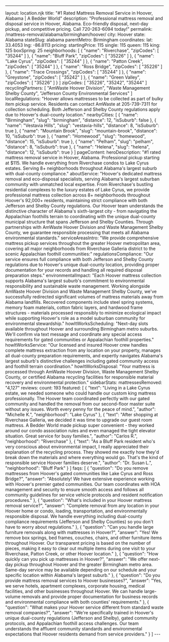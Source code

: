 ---
layout: location.njk
title: "#1 Rated Mattress Removal Service in Hoover, Alabama | A Bedder World"
description: "Professional mattress removal and disposal service in Hoover, Alabama. Eco-friendly disposal, next-day pickup, and competitive pricing. Call 720-263-6094 today!"
permalink: /mattress-removal/alabama/birmingham/hoover/
city: Hoover state: Alabama stateSlug: alabama parentMetro: Birmingham coordinates: lat: 33.4053 lng: -86.8113 pricing: startingPrice: 115 single: 115 queen: 115 king: 125 boxSpring: 25
neighborhoods: [ { "name": "Riverchase", "zipCodes": [ "35244" ] }, { "name": "Bluff Park", "zipCodes": [ "35226" ] }, { "name": "Lake Cyrus", "zipCodes": [ "35244" ] }, { "name": "Patton Creek", "zipCodes": [ "35244" ] }, { "name": "Ross Bridge", "zipCodes": [ "35226" ] }, { "name": "Trace Crossings", "zipCodes": [ "35244" ] }, { "name": "Greystone", "zipCodes": [ "35242" ] }, { "name": "Green Valley", "zipCodes": [ "35226" ] } ] zipCodes: [ "35226", "35242", "35244" ] recyclingPartners: [ "AmWaste Hoover Division", "Waste Management Shelby County", "Jefferson County Environmental Services" ] localRegulations: "Hoover allows mattresses to be collected as part of bulky item pickup service. Residents can contact AmWaste at 205-739-7311 for collection scheduling. Both Jefferson and Shelby County regulations apply due to Hoover's dual-county location." nearbyCities: [ { "name": "Birmingham", "slug": "birmingham", "distance": 12, "isSuburb": false }, { "name": "Vestavia Hills", "slug": "vestavia-hills", "distance": 8, "isSuburb": true }, { "name": "Mountain Brook", "slug": "mountain-brook", "distance": 10, "isSuburb": true }, { "name": "Homewood", "slug": "homewood", "distance": 15, "isSuburb": true }, { "name": "Pelham", "slug": "pelham", "distance": 8, "isSuburb": true }, { "name": "Helena", "slug": "helena", "distance": 12, "isSuburb": true } ] pageContent: heroDescription: "#1 rated mattress removal service in Hoover, Alabama. Professional pickup starting at $115. We handle everything from Riverchase condos to Lake Cyrus estates. Serving 8+ neighborhoods throughout Alabama's largest suburb with dual-county compliance." aboutService: "Hoover's dedicated mattress removal and eco-disposal specialists, serving Alabama's largest suburban community with unmatched local expertise. From Riverchase's bustling residential complexes to the luxury estates of Lake Cyrus, we provide professional mattress collection across 8+ neighborhoods throughout Hoover's 92,000+ residents, maintaining strict compliance with both Jefferson and Shelby County regulations. Our Hoover team understands the distinctive character of Alabama's sixth-largest city - from navigating the Appalachian foothills terrain to coordinating with the unique dual-county municipal structure that spans Jefferson and Shelby Counties. Through partnerships with AmWaste Hoover Division and Waste Management Shelby County, we guarantee responsible processing that meets all Alabama environmental standards." serviceAreasIntro: "We provide comprehensive mattress pickup services throughout the greater Hoover metropolitan area, covering all major neighborhoods from Riverchase Galleria district to the scenic Appalachian foothill communities:" regulationsCompliance: "Our service ensures full compliance with both Jefferson and Shelby County regulations due to Hoover's unique dual-county location, providing proper documentation for your records and handling all required disposal preparation steps." environmentalImpact: "Each Hoover mattress collection supports Alabama's largest suburb's commitment to environmental responsibility and sustainable waste management. Working alongside AmWaste Hoover Division and Waste Management Shelby County, we've successfully redirected significant volumes of mattress materials away from Alabama landfills. Recovered components include steel spring systems, memory foam materials, cotton fabric layers, and hardwood frame structures - materials processed responsibly to minimize ecological impact while supporting Hoover's role as a model suburban community for environmental stewardship." howItWorksScheduling: "Next-day slots available throughout Hoover and surrounding Birmingham metro suburbs. We'll confirm via text message and coordinate any special access requirements for gated communities or Appalachian foothill properties." howItWorksService: "Our licensed and insured Hoover crew handles complete mattress extraction from any location on your property, manages all dual-county preparation requirements, and expertly navigates Alabama's largest suburb's distinctive challenges including gated community access and foothill terrain coordination." howItWorksDisposal: "Your mattress is processed through AmWaste Hoover Division, Waste Management Shelby County, or certified Alabama recycling facilities for responsible material recovery and environmental protection." sidebarStats: mattressesRemoved: "4,127" reviews: count: 193 featured: [ { "text": "Living in a Lake Cyrus estate, we needed someone who could handle our custom king mattress professionally. The Hoover team coordinated perfectly with our gated community and handled the removal from our second-floor master suite without any issues. Worth every penny for the peace of mind.", "author": "Michelle K.", "neighborhood": "Lake Cyrus" }, { "text": "After shopping at Riverchase Galleria, we decided it was time to upgrade our guest room mattress. A Bedder World made pickup super convenient - they worked around our condo association rules and even managed the tight elevator situation. Great service for busy families.", "author": "Carlos R.", "neighborhood": "Riverchase" }, { "text": "As a Bluff Park resident who's very conscious about environmental impact, I really appreciated their explanation of the recycling process. They showed me exactly how they'd break down the materials and where everything would go. That's the kind of responsible service Hoover families deserve.", "author": "Dr. Susan L.", "neighborhood": "Bluff Park" } ] faqs: [ { "question": "Do you remove mattresses from Hoover's gated communities like Lake Cyrus and Ross Bridge?", "answer": "Absolutely! We have extensive experience working with Hoover's premier gated communities. Our team coordinates with HOA management and security to ensure smooth access and follows all community guidelines for service vehicle protocols and resident notification procedures." }, { "question": "What's included in your Hoover mattress removal service?", "answer": "Complete removal from any location in your Hoover home or condo, loading, transportation, and environmentally responsible disposal. We handle everything including dual-county compliance requirements (Jefferson and Shelby Counties) so you don't have to worry about regulations." }, { "question": "Can you handle large furniture removals along with mattresses in Hoover?", "answer": "Yes! We remove box springs, bed frames, couches, chairs, and other furniture items throughout Hoover. Our transparent pricing is based on the number of pieces, making it easy to clear out multiple items during one visit to your Riverchase, Patton Creek, or other Hoover location." }, { "question": "How quickly can you pick up mattresses in Hoover?", "answer": "We offer next-day pickup throughout Hoover and the greater Birmingham metro area. Same-day service may be available depending on our schedule and your specific location within Alabama's largest suburb." }, { "question": "Do you provide mattress removal services to Hoover businesses?", "answer": "Yes, we serve hotels, apartment complexes, corporate housing, medical facilities, and other businesses throughout Hoover. We can handle large-volume removals and provide proper documentation for business records and environmental compliance with both counties' requirements." }, { "question": "What makes your Hoover service different from standard waste removal companies?", "answer": "We're specifically trained in Hoover's unique dual-county regulations (Jefferson and Shelby), gated community protocols, and Appalachian foothill access challenges. Our team understands the affluent community standards and environmental expectations that Hoover residents demand from service providers." } ] ---